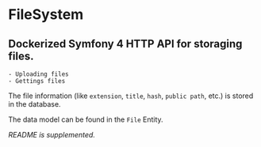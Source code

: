 FileSystem
==========
Dockerized Symfony 4 HTTP API for storaging files.
--------------------------------------------------


~~~~
- Uploading files
- Gettings files
~~~~

The file information (like `extension`, `title`, `hash`, `public path`, etc.) is stored in the database.

The data model can be found in the `File` Entity.


*README is supplemented.*
